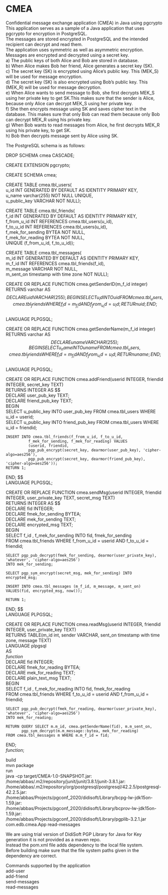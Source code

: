 # CMEA
Confidential message exchange application (CMEA) in Java using pgcrypto
This application serves as a sample of a Java application that uses pgcrypto for encryption in PostgreSQL.  
The messages are stored encrypted in PostgreSQL and the intended recipient can decrypt and read them.  
The application uses symmetric as well as asymmetric encryption.  
Messages are encrypted and decrypted using a secret key.  
a) The public keys of both Alice and Bob are stored in database.  
b) When Alice makes Bob her friend, Alice generates a secret key (SK).  
c) The secret key (SK) is encrypted using Alice’s public key. This (MEK_S) will be used for message encryption.  
d) The secret key (SK) is also encrypted using Bob’s public key. This (MEK_R) will be used for message decryption.  
e) When Alice wants to send message to Bob, she first decrypts MEK_S using her private key to get SK.This makes sure that the sender is Alice, because only Alice can decrypt MEK_S using her private key.  
f) She then encrypts message using SK and saves cipher text in the database. This makes sure that only Bob can read them because only Bob can decrypt MEK_R using his private key.  
g) When Bob wants to read messages from Alice, he first decrypts MEK_R using his private key, to get SK.  
h) Bob then decrypts message sent by Alice using SK.  
  
The PostgreSQL schema is as follows:  
  
  DROP SCHEMA cmea CASCADE;  
  
  CREATE EXTENSION pgcrypto;
  
  CREATE SCHEMA cmea;  
  
  CREATE TABLE cmea.tbl_users(  
      u_id INT GENERATED BY DEFAULT AS IDENTITY PRIMARY KEY,  
      u_name varchar(255) NOT NULL UNIQUE,  
      u_public_key VARCHAR NOT NULL);  
      
  CREATE TABLE cmea.tbl_friends(  
      f_id INT GENERATED BY DEFAULT AS IDENTITY PRIMARY KEY,  
      f_from_u_id INT REFERENCES cmea.tbl_users(u_id),  
      f_to_u_id INT REFERENCES cmea.tbl_users(u_id),  
      f_mek_for_sending BYTEA NOT NULL,  
      f_mek_for_reading BYTEA NOT NULL,  
      UNIQUE (f_from_u_id, f_to_u_id));  
      
  CREATE TABLE cmea.tbl_messages(  
      m_id INT GENERATED BY DEFAULT AS IDENTITY PRIMARY KEY,  
      m_f_id INT REFERENCES cmea.tbl_friends(f_id),  
      m_message VARCHAR NOT NULL,  
      m_sent_on timestamp with time zone NOT NULL);  
    
    
  CREATE OR REPLACE FUNCTION cmea.getSenderID(m_f_id integer) RETURNS varchar AS $$  
  DECLARE uid VARCHAR(255);  
  BEGIN  
    SELECT u_id INTO uid FROM cmea.tbl_users, cmea.tbl_friends WHERE f_id = m_f_id AND f_from_u_id = u_id;  
    RETURn uid;  
  END; $$  
  LANGUAGE PLPGSQL;  
    
  CREATE OR REPLACE FUNCTION cmea.getSenderName(m_f_id integer) RETURNS varchar AS $$  
  DECLARE uname VARCHAR(255);  
  BEGIN  
    SELECT u_name INTO uname FROM cmea.tbl_users, cmea.tbl_friends WHERE f_id = m_f_id AND f_from_u_id = u_id;  
    RETURn uname;  
  END; $$  
  LANGUAGE PLPGSQL;  
    
  CREATE OR REPLACE FUNCTION cmea.addFriend(userid INTEGER, friendid INTEGER, secret_key TEXT)  
  RETURNS INTEGER AS $$  
  DECLARE user_pub_key TEXT;  
  DECLARE friend_pub_key TEXT;  
  BEGIN  
    SELECT u_public_key INTO user_pub_key FROM cmea.tbl_users WHERE u_id = userid;  
    SELECT u_public_key INTO friend_pub_key FROM cmea.tbl_users WHERE u_id = friendid;  
    
    INSERT INTO cmea.tbl_friends(f_from_u_id, f_to_u_id,  
              f_mek_for_sending, f_mek_for_reading) VALUES  
              (userid, friendid,  
              pgp_pub_encrypt(secret_key, dearmor(user_pub_key), 'cipher-algo=aes256'),  
              pgp_pub_encrypt(secret_key, dearmor(friend_pub_key), 'cipher-algo=aes256'));  
    RETURN 1;  
  END; $$  
  LANGUAGE PLPGSQL;  
    
  CREATE OR REPLACE FUNCTION cmea.sendMsg(userid INTEGER, friendid INTEGER, user_private_key TEXT, secret_msg TEXT)  
  RETURNS INTEGER AS $$  
    DECLARE fid INTEGER;  
    DECLARE fmek_for_sending BYTEA;  
    DECLARE mek_for_sending TEXT;  
    DECLARE encrypted_msg TEXT;  
  BEGIN  
    SELECT f_id , f_mek_for_sending INTO fid, fmek_for_sending  
    FROM cmea.tbl_friends WHERE f_from_u_id = userid AND f_to_u_id = friendid;  
    
    SELECT pgp_pub_decrypt(fmek_for_sending, dearmor(user_private_key), 'whatever', 'cipher-algo=aes256')  
    INTO mek_for_sending;  
    
    SELECT pgp_sym_encrypt(secret_msg, mek_for_sending) INTO encrypted_msg;  
    
    INSERT INTO cmea.tbl_messages (m_f_id, m_message, m_sent_on) VALUES(fid, encrypted_msg, now());  
    
    RETURN 1;  
  END; $$  
  LANGUAGE PLPGSQL;  
    
    
  CREATE OR REPLACE FUNCTION cmea.readMsg(userid INTEGER, friendid INTEGER, user_private_key TEXT)  
  RETURNS TABLE(m_id int, sender VARCHAR, sent_on timestamp with time zone, message TEXT)  
  LANGUAGE plpgsql  
  AS  
  $function$  
    DECLARE fid INTEGER;  
    DECLARE fmek_for_reading BYTEA;  
    DECLARE mek_for_reading TEXT;  
    DECLARE plain_text_msg TEXT;  
  BEGIN  
    SELECT f_id , f_mek_for_reading INTO fid, fmek_for_reading  
    FROM cmea.tbl_friends WHERE f_to_u_id = userid AND f_from_u_id = friendid;  
    
    SELECT pgp_pub_decrypt(fmek_for_reading, dearmor(user_private_key), 'whatever', 'cipher-algo=aes256')  
    INTO mek_for_reading;  
    
    RETURN QUERY SELECT m.m_id, cmea.getSenderName(fid), m.m_sent_on,  
           pgp_sym_decrypt(m.m_message::bytea, mek_for_reading)  
    FROM cmea.tbl_messages m WHERE m.m_f_id = fid;  
  END;  
  $function$;  
    
    
  build  
  mvn package  
  run  
  java -cp target/CMEA-1.0-SNAPSHOT.jar:  
             /home/abbas/.m2/repository/junit/junit/3.8.1/junit-3.8.1.jar:  
             /home/abbas/.m2/repository/org/postgresql/postgresql/42.2.5/postgresql-42.2.5.jar:  
             /home/abbas/Projects/pgconf_2020/didisoft/Library/bcpg-lw-jdk15on-1.59.jar:  
             /home/abbas/Projects/pgconf_2020/didisoft/Library/bcprov-lw-jdk15on-1.59.jar:  
             /home/abbas/Projects/pgconf_2020/didisoft/Library/pgplib-3.2.1.jar   
             com.edb.cmea.App read-messages
  
  We are using trial version of DidiSoft PGP Library for Java for Key generation it is not provided as a maven repo.  
  Instead the pom.xml file adds dependency to the local file system.  
  Before building make sure that the file system paths given in the dependency are correct.  

Commands supported by the application  
  add-user  
  add-friend  
  send-messages  
  read-messages  
  
